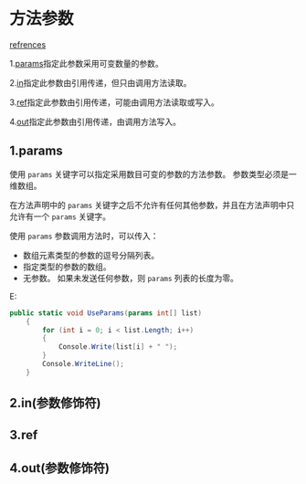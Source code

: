 # 方法参数

[refrences](https://docs.microsoft.com/zh-cn/dotnet/csharp/language-reference/keywords/method-parameters)

1.[params](#1.params)指定此参数采用可变数量的参数。

2.[in](#2.in(参数修饰符))指定此参数由引用传递，但只由调用方法读取。

3.[ref](#3.ref)指定此参数由引用传递，可能由调用方法读取或写入。

4.[out](#4.out(参数修饰符))指定此参数由引用传递，由调用方法写入。



## 1.params

使用 `params` 关键字可以指定采用数目可变的参数的方法参数。 参数类型必须是一维数组。

在方法声明中的 `params` 关键字之后不允许有任何其他参数，并且在方法声明中只允许有一个 `params` 关键字。

使用 `params` 参数调用方法时，可以传入：

- 数组元素类型的参数的逗号分隔列表。
- 指定类型的参数的数组。
- 无参数。 如果未发送任何参数，则 `params` 列表的长度为零。

E:

```c#
public static void UseParams(params int[] list)
    {
        for (int i = 0; i < list.Length; i++)
        {
            Console.Write(list[i] + " ");
        }
        Console.WriteLine();
    }
```

## 2.in(参数修饰符)

## 3.ref

## 4.out(参数修饰符)